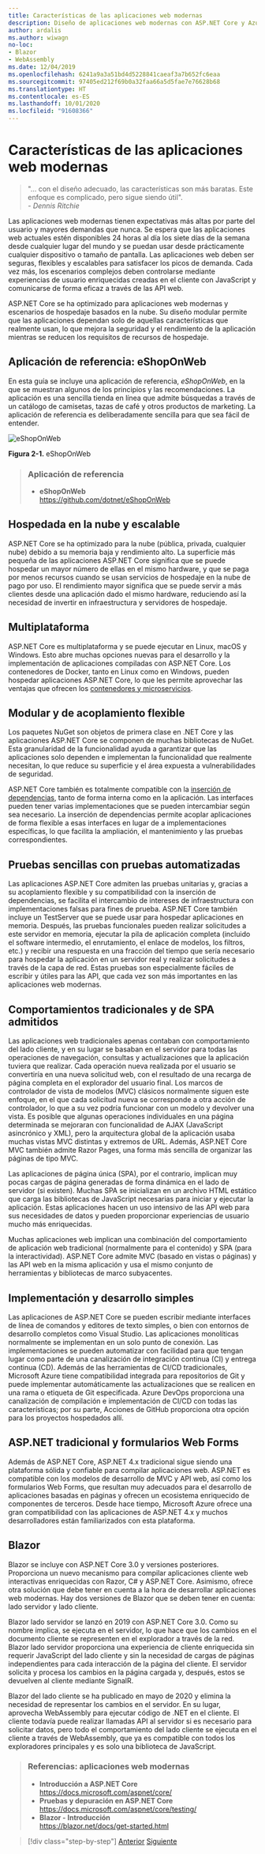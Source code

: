```yaml
---
title: Características de las aplicaciones web modernas
description: Diseño de aplicaciones web modernas con ASP.NET Core y Azure | Características de las aplicaciones web modernas
author: ardalis
ms.author: wiwagn
no-loc:
- Blazor
- WebAssembly
ms.date: 12/04/2019
ms.openlocfilehash: 6241a9a3a51bd4d5228841caeaf3a7b652fc6eaa
ms.sourcegitcommit: 97405ed212f69b0a32faa66a5d5fae7e76628b68
ms.translationtype: HT
ms.contentlocale: es-ES
ms.lasthandoff: 10/01/2020
ms.locfileid: "91608366"
---
```

# <a name="characteristics-of-modern-web-applications"></a>Características de las aplicaciones web modernas

> "… con el diseño adecuado, las características son más baratas. Este enfoque es complicado, pero sigue siendo útil".  
> _\- Dennis Ritchie_

Las aplicaciones web modernas tienen expectativas más altas por parte del usuario y mayores demandas que nunca. Se espera que las aplicaciones web actuales estén disponibles 24 horas al día los siete días de la semana desde cualquier lugar del mundo y se puedan usar desde prácticamente cualquier dispositivo o tamaño de pantalla. Las aplicaciones web deben ser seguras, flexibles y escalables para satisfacer los picos de demanda. Cada vez más, los escenarios complejos deben controlarse mediante experiencias de usuario enriquecidas creadas en el cliente con JavaScript y comunicarse de forma eficaz a través de las API web.

ASP.NET Core se ha optimizado para aplicaciones web modernas y escenarios de hospedaje basados en la nube. Su diseño modular permite que las aplicaciones dependan solo de aquellas características que realmente usan, lo que mejora la seguridad y el rendimiento de la aplicación mientras se reducen los requisitos de recursos de hospedaje.

## <a name="reference-application-eshoponweb"></a>Aplicación de referencia: eShopOnWeb

En esta guía se incluye una aplicación de referencia, _eShopOnWeb_, en la que se muestran algunos de los principios y las recomendaciones. La aplicación es una sencilla tienda en línea que admite búsquedas a través de un catálogo de camisetas, tazas de café y otros productos de marketing. La aplicación de referencia es deliberadamente sencilla para que sea fácil de entender.

![eShopOnWeb](./media/image2-1.png)

**Figura 2-1.** eShopOnWeb

> ### <a name="reference-application"></a>Aplicación de referencia
>
> - **eShopOnWeb**  
>   <https://github.com/dotnet/eShopOnWeb>

## <a name="cloud-hosted-and-scalable"></a>Hospedada en la nube y escalable

ASP.NET Core se ha optimizado para la nube (pública, privada, cualquier nube) debido a su memoria baja y rendimiento alto. La superficie más pequeña de las aplicaciones ASP.NET Core significa que se puede hospedar un mayor número de ellas en el mismo hardware, y que se paga por menos recursos cuando se usan servicios de hospedaje en la nube de pago por uso. El rendimiento mayor significa que se puede servir a más clientes desde una aplicación dado el mismo hardware, reduciendo así la necesidad de invertir en infraestructura y servidores de hospedaje.

## <a name="cross-platform"></a>Multiplataforma

ASP.NET Core es multiplataforma y se puede ejecutar en Linux, macOS y Windows. Esto abre muchas opciones nuevas para el desarrollo y la implementación de aplicaciones compiladas con ASP.NET Core. Los contenedores de Docker, tanto en Linux como en Windows, pueden hospedar aplicaciones ASP.NET Core, lo que les permite aprovechar las ventajas que ofrecen los [contenedores y microservicios](../microservices/index.md).

## <a name="modular-and-loosely-coupled"></a>Modular y de acoplamiento flexible

Los paquetes NuGet son objetos de primera clase en .NET Core y las aplicaciones ASP.NET Core se componen de muchas bibliotecas de NuGet. Esta granularidad de la funcionalidad ayuda a garantizar que las aplicaciones solo dependen e implementan la funcionalidad que realmente necesitan, lo que reduce su superficie y el área expuesta a vulnerabilidades de seguridad.

ASP.NET Core también es totalmente compatible con la [inserción de dependencias](https://deviq.com/dependency-injection/), tanto de forma interna como en la aplicación. Las interfaces pueden tener varias implementaciones que se pueden intercambiar según sea necesario. La inserción de dependencias permite acoplar aplicaciones de forma flexible a esas interfaces en lugar de a implementaciones específicas, lo que facilita la ampliación, el mantenimiento y las pruebas correspondientes.

## <a name="easily-tested-with-automated-tests"></a>Pruebas sencillas con pruebas automatizadas

Las aplicaciones ASP.NET Core admiten las pruebas unitarias y, gracias a su acoplamiento flexible y su compatibilidad con la inserción de dependencias, se facilita el intercambio de intereses de infraestructura con implementaciones falsas para fines de prueba. ASP.NET Core también incluye un TestServer que se puede usar para hospedar aplicaciones en memoria. Después, las pruebas funcionales pueden realizar solicitudes a este servidor en memoria, ejecutar la pila de aplicación completa (incluido el software intermedio, el enrutamiento, el enlace de modelos, los filtros, etc.) y recibir una respuesta en una fracción del tiempo que sería necesario para hospedar la aplicación en un servidor real y realizar solicitudes a través de la capa de red. Estas pruebas son especialmente fáciles de escribir y útiles para las API, que cada vez son más importantes en las aplicaciones web modernas.

## <a name="traditional-and-spa-behaviors-supported"></a>Comportamientos tradicionales y de SPA admitidos

Las aplicaciones web tradicionales apenas contaban con comportamiento del lado cliente, y en su lugar se basaban en el servidor para todas las operaciones de navegación, consultas y actualizaciones que la aplicación tuviera que realizar. Cada operación nueva realizada por el usuario se convertiría en una nueva solicitud web, con el resultado de una recarga de página completa en el explorador del usuario final. Los marcos de controlador de vista de modelos (MVC) clásicos normalmente siguen este enfoque, en el que cada solicitud nueva se corresponde a otra acción de controlador, lo que a su vez podría funcionar con un modelo y devolver una vista. Es posible que algunas operaciones individuales en una página determinada se mejoraran con funcionalidad de AJAX (JavaScript asincrónico y XML), pero la arquitectura global de la aplicación usaba muchas vistas MVC distintas y extremos de URL. Además, ASP.NET Core MVC también admite Razor Pages, una forma más sencilla de organizar las páginas de tipo MVC.

Las aplicaciones de página única (SPA), por el contrario, implican muy pocas cargas de página generadas de forma dinámica en el lado de servidor (si existen). Muchas SPA se inicializan en un archivo HTML estático que carga las bibliotecas de JavaScript necesarias para iniciar y ejecutar la aplicación. Estas aplicaciones hacen un uso intensivo de las API web para sus necesidades de datos y pueden proporcionar experiencias de usuario mucho más enriquecidas.

Muchas aplicaciones web implican una combinación del comportamiento de aplicación web tradicional (normalmente para el contenido) y SPA (para la interactividad). ASP.NET Core admite MVC (basado en vistas o páginas) y las API web en la misma aplicación y usa el mismo conjunto de herramientas y bibliotecas de marco subyacentes.

## <a name="simple-development-and-deployment"></a>Implementación y desarrollo simples

Las aplicaciones de ASP.NET Core se pueden escribir mediante interfaces de línea de comandos y editores de texto simples, o bien con entornos de desarrollo completos como Visual Studio. Las aplicaciones monolíticas normalmente se implementan en un solo punto de conexión. Las implementaciones se pueden automatizar con facilidad para que tengan lugar como parte de una canalización de integración continua (CI) y entrega continua (CD). Además de las herramientas de CI/CD tradicionales, Microsoft Azure tiene compatibilidad integrada para repositorios de Git y puede implementar automáticamente las actualizaciones que se realicen en una rama o etiqueta de Git especificada. Azure DevOps proporciona una canalización de compilación e implementación de CI/CD con todas las características; por su parte, Acciones de GitHub proporciona otra opción para los proyectos hospedados allí.

## <a name="traditional-aspnet-and-web-forms"></a>ASP.NET tradicional y formularios Web Forms

Además de ASP.NET Core, ASP.NET 4.x tradicional sigue siendo una plataforma sólida y confiable para compilar aplicaciones web. ASP.NET es compatible con los modelos de desarrollo de MVC y API web, así como los formularios Web Forms, que resultan muy adecuados para el desarrollo de aplicaciones basadas en páginas y ofrecen un ecosistema enriquecido de componentes de terceros. Desde hace tiempo, Microsoft Azure ofrece una gran compatibilidad con las aplicaciones de ASP.NET 4.x y muchos desarrolladores están familiarizados con esta plataforma.

## Blazor

Blazor se incluye con ASP.NET Core 3.0 y versiones posteriores. Proporciona un nuevo mecanismo para compilar aplicaciones cliente web interactivas enriquecidas con Razor, C# y ASP.NET Core. Asimismo, ofrece otra solución que debe tener en cuenta a la hora de desarrollar aplicaciones web modernas. Hay dos versiones de Blazor que se deben tener en cuenta: lado servidor y lado cliente.

Blazor lado servidor se lanzó en 2019 con ASP.NET Core 3.0. Como su nombre implica, se ejecuta en el servidor, lo que hace que los cambios en el documento cliente se representen en el explorador a través de la red. Blazor lado servidor proporciona una experiencia de cliente enriquecida sin requerir JavaScript del lado cliente y sin la necesidad de cargas de páginas independientes para cada interacción de la página del cliente. El servidor solicita y procesa los cambios en la página cargada y, después, estos se devuelven al cliente mediante SignalR.

Blazor del lado cliente se ha publicado en mayo de 2020 y elimina la necesidad de representar los cambios en el servidor. En su lugar, aprovecha WebAssembly para ejecutar código de .NET en el cliente. El cliente todavía puede realizar llamadas API al servidor si es necesario para solicitar datos, pero todo el comportamiento del lado cliente se ejecuta en el cliente a través de WebAssembly, que ya es compatible con todos los exploradores principales y es solo una biblioteca de JavaScript.

> ### <a name="references--modern-web-applications"></a>Referencias: aplicaciones web modernas
>
> - **Introducción a ASP.NET Core**  
>   <https://docs.microsoft.com/aspnet/core/>
> - **Pruebas y depuración en ASP.NET Core**  
>   <https://docs.microsoft.com/aspnet/core/testing/>
> - **Blazor - Introducción**  
>   <https://blazor.net/docs/get-started.html>

>[!div class="step-by-step"]
>[Anterior](index.md)
>[Siguiente](choose-between-traditional-web-and-single-page-apps.md)
